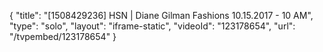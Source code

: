 {
    "title": "[1508429236] HSN | Diane Gilman Fashions 10.15.2017 - 10 AM",
    "type": "solo",
    "layout": "iframe-static",
    "videoId": "123178654",
    "url": "\/tvpembed\/123178654"
}